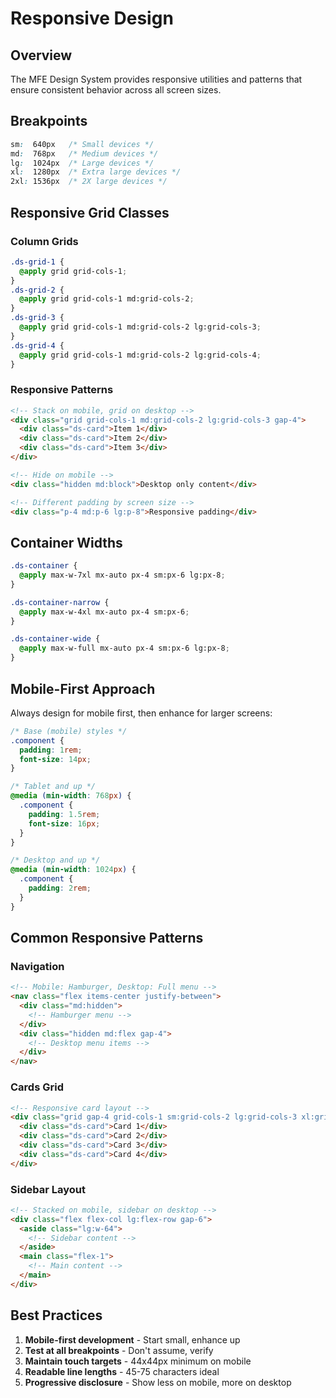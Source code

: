 # Responsive Design

## Overview

The MFE Design System provides responsive utilities and patterns that ensure consistent behavior across all screen sizes.

## Breakpoints

```css
sm:  640px   /* Small devices */
md:  768px   /* Medium devices */
lg:  1024px  /* Large devices */
xl:  1280px  /* Extra large devices */
2xl: 1536px  /* 2X large devices */
```

## Responsive Grid Classes

### Column Grids

```css
.ds-grid-1 {
  @apply grid grid-cols-1;
}
.ds-grid-2 {
  @apply grid grid-cols-1 md:grid-cols-2;
}
.ds-grid-3 {
  @apply grid grid-cols-1 md:grid-cols-2 lg:grid-cols-3;
}
.ds-grid-4 {
  @apply grid grid-cols-1 md:grid-cols-2 lg:grid-cols-4;
}
```

### Responsive Patterns

```html
<!-- Stack on mobile, grid on desktop -->
<div class="grid grid-cols-1 md:grid-cols-2 lg:grid-cols-3 gap-4">
  <div class="ds-card">Item 1</div>
  <div class="ds-card">Item 2</div>
  <div class="ds-card">Item 3</div>
</div>

<!-- Hide on mobile -->
<div class="hidden md:block">Desktop only content</div>

<!-- Different padding by screen size -->
<div class="p-4 md:p-6 lg:p-8">Responsive padding</div>
```

## Container Widths

```css
.ds-container {
  @apply max-w-7xl mx-auto px-4 sm:px-6 lg:px-8;
}

.ds-container-narrow {
  @apply max-w-4xl mx-auto px-4 sm:px-6;
}

.ds-container-wide {
  @apply max-w-full mx-auto px-4 sm:px-6 lg:px-8;
}
```

## Mobile-First Approach

Always design for mobile first, then enhance for larger screens:

```css
/* Base (mobile) styles */
.component {
  padding: 1rem;
  font-size: 14px;
}

/* Tablet and up */
@media (min-width: 768px) {
  .component {
    padding: 1.5rem;
    font-size: 16px;
  }
}

/* Desktop and up */
@media (min-width: 1024px) {
  .component {
    padding: 2rem;
  }
}
```

## Common Responsive Patterns

### Navigation

```html
<!-- Mobile: Hamburger, Desktop: Full menu -->
<nav class="flex items-center justify-between">
  <div class="md:hidden">
    <!-- Hamburger menu -->
  </div>
  <div class="hidden md:flex gap-4">
    <!-- Desktop menu items -->
  </div>
</nav>
```

### Cards Grid

```html
<!-- Responsive card layout -->
<div class="grid gap-4 grid-cols-1 sm:grid-cols-2 lg:grid-cols-3 xl:grid-cols-4">
  <div class="ds-card">Card 1</div>
  <div class="ds-card">Card 2</div>
  <div class="ds-card">Card 3</div>
  <div class="ds-card">Card 4</div>
</div>
```

### Sidebar Layout

```html
<!-- Stacked on mobile, sidebar on desktop -->
<div class="flex flex-col lg:flex-row gap-6">
  <aside class="lg:w-64">
    <!-- Sidebar content -->
  </aside>
  <main class="flex-1">
    <!-- Main content -->
  </main>
</div>
```

## Best Practices

1. **Mobile-first development** - Start small, enhance up
2. **Test at all breakpoints** - Don't assume, verify
3. **Maintain touch targets** - 44x44px minimum on mobile
4. **Readable line lengths** - 45-75 characters ideal
5. **Progressive disclosure** - Show less on mobile, more on desktop
